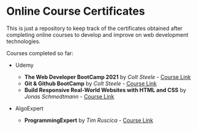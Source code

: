 # Online Course Certificates

This is just a repository to keep track of the certificates obtained after completing online courses to develop and improve on web development technologies.

Courses completed so far:

- Udemy

  - **The Web Developer BootCamp 2021** by _Colt Steele_ - [Course Link](https://www.udemy.com/course/the-web-developer-bootcamp/)
  - **Git & Github BootCamp** by _Colt Steele_ - [Course Link](https://www.udemy.com/course/git-and-github-bootcamp/)
  - **Build Responsive Real-World Websites with HTML and CSS** by _Jonas Schmedtmann_ - [Course Link](https://www.udemy.com/course/design-and-develop-a-killer-website-with-html5-and-css3/)

- AlgoExpert
  - **ProgrammingExpert** by _Tim Ruscica_ - [Course Link](https://www.programmingexpert.io/product)
